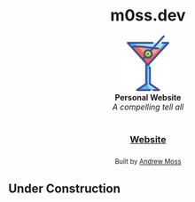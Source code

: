 <h1 align="center">m0ss.dev</h1>

<div align="center">
  <img src="public/martini.svg" alt="Logo" width="100" height="100"/>
</div>
<div align="center">
  <strong>Personal Website</strong>
</div>
<div align="center">
  <i>A compelling tell all</i>
</div>

<br />

<div align="center">
  <h3>
    <a href="https://m0ss.dev/">
      Website
    </a>
  </h3>
</div>

<div align="center">
  <sub>Built by
  <a href="https://github.com/agmoss">Andrew Moss</a>
</div>

## Under Construction